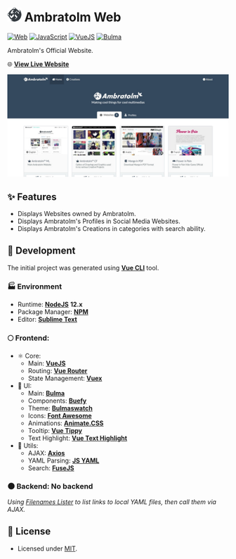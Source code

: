 # ![Icon](./icon.png?raw=true) Ambratolm Web

[![Web](https://img.shields.io/badge/Web-blue?logo=w3c)](https://github.com/topics/web)
[![JavaScript](https://img.shields.io/badge/JavaScript-blue?logo=javascript)](https://github.com/topics/javascript)
[![VueJS](https://img.shields.io/github/package-json/dependency-version/Ambratolm/ambratolm-web/vue?logo=vue.js)](https://github.com/topics/vuejs)
[![Bulma](https://img.shields.io/github/package-json/dependency-version/Ambratolm/ambratolm-web/bulma?logo=bulma)](https://github.com/topics/bulma)

Ambratolm's Official Website.

🌐 [**View Live Website**](https://ambratolm.ml)

![Screenshot](screenshot.jpg?raw=true)

## ✨ Features
- Displays Websites owned by Ambratolm.
- Displays Ambratolm's Profiles in Social Media Websites.
- Displays Ambratolm's Creations in categories with search ability.

## 🚀 Development

The initial project was generated using [**Vue CLI**](https://github.com/vuejs/vue-cli) tool.

### 🏭 Environment

- Runtime: [**NodeJS**](https://github.com/nodejs) **12.x**
- Package Manager: [**NPM**](https://github.com/npm)
- Editor: [**Sublime Text**](https://www.sublimetext.com)

### 🌕 Frontend:
- ⚛️ Core:
  - Main: [**VueJS**](https://github.com/vuejs/vue)
  - Routing: [**Vue Router**](https://github.com/vuejs/vue-router)
  - State Management: [**Vuex**](https://github.com/vuejs/vuex)
- 🎨 UI:
  - Main: [**Bulma**](https://github.com/jgthms/bulma)
  - Components: [**Buefy**](https://github.com/buefy/buefy)
  - Theme: [**Bulmaswatch**](https://github.com/jenil/bulmaswatch)
  - Icons: [**Font Awesome**](https://github.com/FortAwesome/Font-Awesome)
  - Animations: [**Animate.CSS**](https://github.com/daneden/animate.css)
  - Tooltip: [**Vue Tippy**](https://github.com/KABBOUCHI/vue-tippy)
  - Text Highlight: [**Vue Text Highlight**](https://github.com/AlbertLucianto/vue-text-highlight)
- 🔧 Utils:
  - AJAX: [**Axios**](https://github.com/axios/axios)
  - YAML Parsing: [**JS YAML**](https://github.com/nodeca/js-yaml)
  - Search: [**FuseJS**](https://github.com/krisk/Fuse)

### 🌑 Backend: No backend
_Using [Filenames Lister](https://github.com/Ambratolm/filenames-lister) to list links to local YAML files, then call them via AJAX._

## 📄 License
- Licensed under [MIT](./LICENSE).
